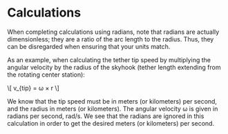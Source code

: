 # Calculations

When completing calculations using radians, note that radians are actually dimensionless; they are a ratio of the arc length to the radius. Thus, they can be disregarded when ensuring that your units match.

As an example, when calculating the tether tip speed by multiplying the angular velocity by the radius of the skyhook (tether length extending from the rotating center station):


\\[ v_{tip} = ω × r \\]


We know that the tip speed must be in meters (or kilometers) per second, and the radius in meters (or kilometers). The angular velocity ω is given in radians per second, rad/s. We see that the radians are ignored in this calculation in order to get the desired meters (or kilometers) per second.
